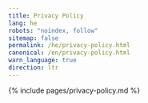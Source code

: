 ```yaml
---
title: Privacy Policy
lang: he
robots: "noindex, follow"
sitemap: false
permalink: /he/privacy-policy.html
canonical: /en/privacy-policy.html
warn_language: true
direction: ltr
---
```


{% include pages/privacy-policy.md %}
